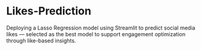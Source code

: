 # Likes-Prediction
Deploying a Lasso Regression model using Streamlit to predict social media likes — selected as the best model to support engagement optimization through like-based insights.
